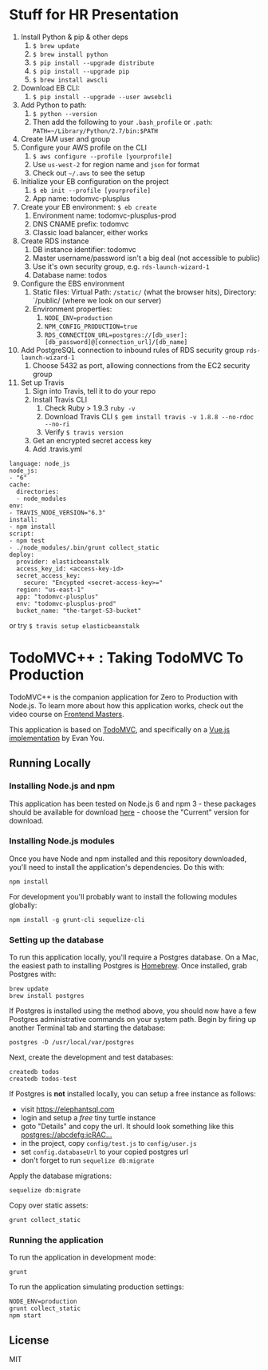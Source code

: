 # Stuff for HR Presentation

1. Install Python & pip & other deps
    1. `$ brew update`
    1. `$ brew install python`
    1. `$ pip install --upgrade distribute`
    1. `$ pip install --upgrade pip`
    1. `$ brew install awscli`
1. Download EB CLI:
    1. `$ pip install --upgrade --user awsebcli`
1. Add Python to path:
    1. `$ python --version`
    1. Then add the following to your `.bash_profile` or `.path`: `PATH=~/Library/Python/2.7/bin:$PATH`
1. Create IAM user and group
1. Configure your AWS profile on the CLI
    1. `$ aws configure --profile [yourprofile]`
    1. Use `us-west-2` for region name and `json` for format
    1. Check out `~/.aws` to see the setup
1. Initialize your EB configuration on the project
    1. `$ eb init --profile [yourprofile]`
    1. App name: todomvc-plusplus
1. Create your EB environment: `$ eb create`
    1. Environment name: todomvc-plusplus-prod
    1. DNS CNAME prefix: todomvc
    1. Classic load balancer, either works
1. Create RDS instance
    1. DB instance identifier: todomvc
    1. Master username/password isn't a big deal (not accessible to public)
    1. Use it's own security group, e.g. `rds-launch-wizard-1`
    1. Database name: todos
1. Configure the EBS environment
    1. Static files: Virtual Path: `/static/` (what the browser hits), Directory: `/public/ (where we look on our server)
    1. Environment properties:
        1. `NODE_ENV=production`
        1. `NPM_CONFIG_PRODUCTION=true`
        1. `RDS_CONNECTION_URL=postgres://[db_user]:[db_password]@[connection_url]/[db_name]`
1. Add PostgreSQL connection to inbound rules of RDS security group `rds-launch-wizard-1`
    1. Choose 5432 as port, allowing connections from the EC2 security group
1. Set up Travis
    1. Sign into Travis, tell it to do your repo
    1. Install Travis CLI
        1. Check Ruby > 1.9.3 `ruby -v`
        1. Download Travis CLI `$ gem install travis -v 1.8.8 --no-rdoc --no-ri`
        1. Verify `$ travis version`
    1. Get an encrypted secret access key
    1. Add .travis.yml

```
language: node_js
node_js:
- "6"
cache:
  directories:
  - node_modules
env:
- TRAVIS_NODE_VERSION="6.3"
install:
- npm install
script:
- npm test
- ./node_modules/.bin/grunt collect_static
deploy:
  provider: elasticbeanstalk
  access_key_id: <access-key-id>
  secret_access_key:
    secure: "Encypted <secret-access-key>="
  region: "us-east-1"
  app: "todomvc-plusplus"
  env: "todomvc-plusplus-prod"
  bucket_name: "the-target-S3-bucket"
```

or try `$ travis setup elasticbeanstalk`



# TodoMVC++ : Taking TodoMVC To Production

TodoMVC++ is the companion application for Zero to Production with Node.js.
To learn more about how this application works, check out the video course on
[Frontend Masters](https://www.frontendmasters.com).

This application is based on [TodoMVC](http://todomvc.com/), and specifically
on a [Vue.js implementation](http://todomvc.com/examples/vue/) by Evan You.

## Running Locally

### Installing Node.js and npm

This application has been tested on Node.js 6 and npm 3 - these packages should
be available for download [here](https://nodejs.org/en/) - choose the "Current"
version for download.

### Installing Node.js modules

Once you have Node and npm installed and this repository downloaded, you'll need
to install the application's dependencies. Do this with:

    npm install

For development you'll probably want to install the following modules globally:

    npm install -g grunt-cli sequelize-cli

### Setting up the database

To run this application locally, you'll require a Postgres database. On a Mac,
the easiest path to installing Postgres is [Homebrew](http://brew.sh/). Once
installed, grab Postgres with:

    brew update
    brew install postgres

If Postgres is installed using the method above, you should now have a few
Postgres administrative commands on your system path. Begin by firing up another
Terminal tab and starting the database:

    postgres -D /usr/local/var/postgres

Next, create the development and test databases:

    createdb todos
    createdb todos-test

If Postgres is **not** installed locally, you can setup a free instance as follows:
- visit https://elephantsql.com
- login and setup a *free* tiny turtle instance
- goto "Details" and copy the url. It should look something like this [postgres://abcdefg:icRAC...](https://customer.elephantsql.com/instance)
- in the project, copy `config/test.js` to `config/user.js`
- set `config.databaseUrl` to your copied postgres url
- don't forget to run `sequelize db:migrate`

Apply the database migrations:

    sequelize db:migrate

Copy over static assets:

    grunt collect_static

### Running the application

To run the application in development mode:

    grunt

To run the application simulating production settings:

    NODE_ENV=production
    grunt collect_static
    npm start

## License

MIT

